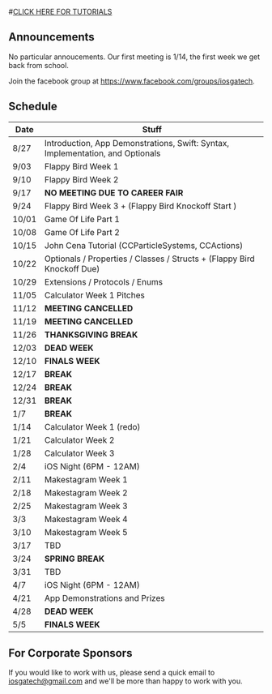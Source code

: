 #[CLICK HERE FOR TUTORIALS](www.iosgatech.xyz/tutorials)
## Announcements

No particular annoucements. Our first meeting is 1/14, the first week we get back from school.

Join the facebook group at https://www.facebook.com/groups/iosgatech.

## Schedule
Date   | Stuff
-------| -------------
8/27   | Introduction, App Demonstrations, Swift: Syntax, Implementation, and Optionals
9/03   | Flappy Bird Week 1
9/10   | Flappy Bird Week 2
9/17   | **NO MEETING DUE TO CAREER FAIR**
9/24   | Flappy Bird Week 3 + (Flappy Bird Knockoff Start )
10/01  | Game Of Life Part 1
10/08  | Game Of Life Part 2
10/15  | John Cena Tutorial (CCParticleSystems, CCActions)
10/22  | Optionals / Properties / Classes / Structs + (Flappy Bird Knockoff Due)
10/29  | Extensions / Protocols / Enums
11/05  | Calculator Week 1 Pitches
11/12  | **MEETING CANCELLED** 
11/19  | **MEETING CANCELLED** 
11/26  | **THANKSGIVING BREAK**
12/03  | **DEAD WEEK**
12/10  | **FINALS WEEK**
12/17  | **BREAK**
12/24  | **BREAK**
12/31  | **BREAK**
1/7    | **BREAK**
1/14   | Calculator Week 1 (redo) 
1/21   | Calculator Week 2 
1/28   | Calculator Week 3 
2/4    | iOS Night (6PM - 12AM) 
2/11   | Makestagram Week 1
2/18   | Makestagram Week 2
2/25   | Makestagram Week 3
3/3    | Makestagram Week 4              
3/10   | Makestagram Week 5
3/17   | TBD 
3/24   | **SPRING BREAK**
3/31   | TBD 
4/7    | iOS Night (6PM - 12AM)
4/21   | App Demonstrations and Prizes
4/28   | **DEAD WEEK**
5/5    | **FINALS WEEK**

## For Corporate Sponsors
If you would like to work with us, please send a quick email to iosgatech@gmail.com and we'll be more than happy to work with you.
